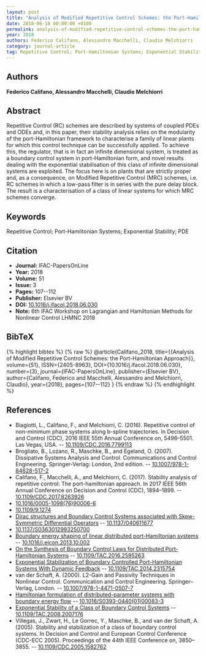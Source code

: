 ```yaml
---
layout: post
title: "Analysis of Modified Repetitive Control Schemes: the Port-Hamiltonian Approach"
date: 2018-06-18 00:00:00 +0100
permalink: analysis-of-modified-repetitive-control-schemes-the-port-hamiltonian-approach
year: 2018
authors: Federico Califano, Alessandro Macchelli, Claudio Melchiorri
category: journal-article
tag: Repetitive Control; Port-Hamiltonian Systems; Exponential Stability; PDE
---
```

 
## Authors
**Federico Califano, Alessandro Macchelli, Claudio Melchiorri**
 
## Abstract
Repetitive Control (RC) schemes are described by systems of coupled PDEs and ODEs and, in this paper, their stability analysis relies on the modularity of the port-Hamiltonian framework to characterise a family of linear plants for which this control technique can be successfully applied. To achieve this, the regulator, that is in fact an infinite dimensional system, is treated as a boundary control system in port-Hamiltonian form, and novel results dealing with the exponential stabilisation of this class of infinite dimensional systems are exploited. The focus here is on plants that are strictly proper and, as a consequence, on Modified Repetitive Control (MRC) schemes, i.e. RC schemes in which a low-pass filter is in series with the pure delay block. The result is a characterisation of a class of linear systems for which MRC schemes converge.
 
## Keywords
Repetitive Control; Port-Hamiltonian Systems; Exponential Stability; PDE
 
## Citation
- **Journal:** IFAC-PapersOnLine
- **Year:** 2018
- **Volume:** 51
- **Issue:** 3
- **Pages:** 107--112
- **Publisher:** Elsevier BV
- **DOI:** [10.1016/j.ifacol.2018.06.030](https://doi.org/10.1016/j.ifacol.2018.06.030)
- **Note:** 6th IFAC Workshop on Lagrangian and Hamiltonian Methods for Nonlinear Control LHMNC 2018
 
## BibTeX
{% highlight bibtex %}
{% raw %}
@article{Califano_2018,
  title={{Analysis of Modified Repetitive Control Schemes: the Port-Hamiltonian Approach}},
  volume={51},
  ISSN={2405-8963},
  DOI={10.1016/j.ifacol.2018.06.030},
  number={3},
  journal={IFAC-PapersOnLine},
  publisher={Elsevier BV},
  author={Califano, Federico and Macchelli, Alessandro and Melchiorri, Claudio},
  year={2018},
  pages={107--112}
}
{% endraw %}
{% endhighlight %}
 
## References
- Biagiotti, L., Califano, F., and Melchiorri, C. (2016). Repetitive control of non-minimum phase systems along b-spline trajectories. In Decision and Control (CDC), 2016 IEEE 55th Annual Conference on, 5496–5501. Las Vegas, USA. -- [10.1109/CDC.2016.7799113](https://doi.org/10.1109/CDC.2016.7799113)
- Brogliato, B., Lozano, R., Maschke, B., and Egeland, O. (2007). Dissipative Systems Analysis and Control. Communications and Control Engineering. Springer-Verlag: London, 2nd edition. -- [10.1007/978-1-84628-517-2](https://doi.org/10.1007/978-1-84628-517-2)
- Califano, F., Macchelli, A., and Melchiorri, C. (2017). Stability analysis of repetitive control: The port-hamiltonian approach. In 2017 IEEE 56th Annual Conference on Decision and Control (CDC), 1894–1899. -- [10.1109/CDC.2017.8263926](https://doi.org/10.1109/CDC.2017.8263926)
- [10.1016/0005-1098(76)90006-6](https://doi.org/10.1016/0005-1098(76)90006-6)
- [10.1109/9.1274](https://doi.org/10.1109/9.1274)
- [Dirac structures and Boundary Control Systems associated with Skew-Symmetric Differential Operators](dirac-structures-and-boundary-control-systems-associated-with-skew-symmetric-differential-operators) -- [10.1137/040611677](https://doi.org/10.1137/040611677)
- [10.1137/S0363012993250700](https://doi.org/10.1137/S0363012993250700)
- [Boundary energy shaping of linear distributed port-Hamiltonian systems](boundary-energy-shaping-of-linear-distributed-port-hamiltonian-systems) -- [10.1016/j.ejcon.2013.10.002](https://doi.org/10.1016/j.ejcon.2013.10.002)
- [On the Synthesis of Boundary Control Laws for Distributed Port-Hamiltonian Systems](on-the-synthesis-of-boundary-control-laws-for-distributed-port-hamiltonian-systems) -- [10.1109/TAC.2016.2595263](https://doi.org/10.1109/TAC.2016.2595263)
- [Exponential Stabilization of Boundary Controlled Port-Hamiltonian Systems With Dynamic Feedback](exponential-stabilization-of-boundary-controlled-port-hamiltonian-systems-with-dynamic-feedback) -- [10.1109/TAC.2014.2315754](https://doi.org/10.1109/TAC.2014.2315754)
- van der Schaft, A. (2000). L2-Gain and Passivity Techniques in Nonlinear Control. Communication and Control Engineering. Springer–Verlag, London. -- [10.1007/978-1-4471-0507-7](https://doi.org/10.1007/978-1-4471-0507-7)
- [Hamiltonian formulation of distributed-parameter systems with boundary energy flow](hamiltonian-formulation-of-distributed-parameter-systems-with-boundary-energy-flow) -- [10.1016/S0393-0440(01)00083-3](https://doi.org/10.1016/S0393-0440(01)00083-3)
- [Exponential Stability of a Class of Boundary Control Systems](exponential-stability-of-a-class-of-boundary-control-systems) -- [10.1109/TAC.2008.2007176](https://doi.org/10.1109/TAC.2008.2007176)
- Villegas, J., Zwart, H., Le Gorrec, Y., Maschke, B., and van der Schaft, A. (2005). Stability and stabilization of a class of boundary control systems. In Decision and Control and European Control Conference (CDC-ECC 2005). Proceedings of the 44th IEEE Conference on, 3850–3855. -- [10.1109/CDC.2005.1582762](https://doi.org/10.1109/CDC.2005.1582762)

